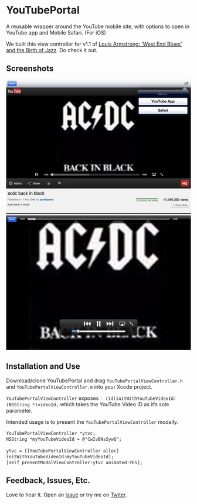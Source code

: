 YouTubePortal
=============
A reusable wrapper around the YouTube mobile site, with options to open in YouTube app and Mobile Safari.
(For iOS)

We built this view controller for v1.1 of [Louis Armstrong: ‘West End Blues’ and the Birth of Jazz](http://itunes.apple.com/app/louis-armstrong-west-end-blues/id407249920). Do check it out.

Screenshots
-----------
<img src="youtube_wrap.png" alt="YouTube mobile website wrapped in modal view controller" />

<img src="fullscreen.png" alt="Video playing at fullscreen" />

Installation and Use
--------------------
Download/clone YouTubePortal and drag `YouTubePortalViewController.h` and `YouTubePortalViewController.m` into your Xcode project.

`YouTubePortalViewController` exposes `- (id)initWithYouTubeVideoId:(NSString *)videoId;` which takes the YouTube Video ID as it’s sole parameter.

Intended usage is to present the `YouTubePortalViewController` modally.

    YouTubePortalViewController *ytvc;
    NSString *myYouTubeVideoId = @"CwIvBNsSywQ";

    ytvc = [[YouTubePortalViewController alloc] initWithYouTubeVideoId:myYouTubeVideoId];
	[self presentModalViewController:ytvc animated:YES];

Feedback, Issues, Etc.
----------------------
Love to hear it. Open an [Issue](https://github.com/carltongibson/YouTubePortal/issues) or try me on [Twiter](https://twitter.com/carltongibson).

